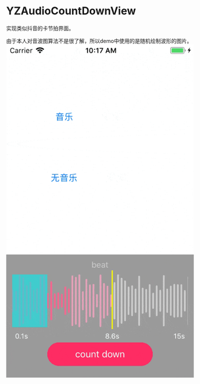 # YZAudioCountDownView
实现类似抖音的卡节拍界面。

由于本人对音波图算法不是很了解，所以demo中使用的是随机绘制波形的图片。  
![Image text](https://github.com/blmyself/YZAudioCountDownView/blob/master/75c16854a9eb8143948f8a31ecf12bb6.gif?raw=true)
